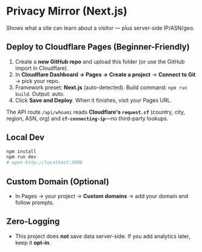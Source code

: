   # Privacy Mirror (Next.js)

Shows what a site can learn about a visitor — plus server-side IP/ASN/geo.

## Deploy to Cloudflare Pages (Beginner-Friendly)
1) Create a **new GitHub repo** and upload this folder (or use the GitHub import in Cloudflare).
2) In **Cloudflare Dashboard → Pages → Create a project** → **Connect to Git** → pick your repo.
3) Framework preset: **Next.js** (auto-detected). Build command: `npm run build`. Output: auto.
4) Click **Save and Deploy**. When it finishes, visit your Pages URL.

The API route `/api/whoami` reads **Cloudflare's `request.cf`** (country, city, region, ASN, org) and **`cf-connecting-ip`**—no third-party lookups.

## Local Dev
```bash
npm install
npm run dev
# open http://localhost:3000
```

## Custom Domain (Optional)
- In Pages → your project → **Custom domains** → add your domain and follow prompts.

## Zero-Logging
- This project does **not** save data server-side. If you add analytics later, keep it **opt-in**.
